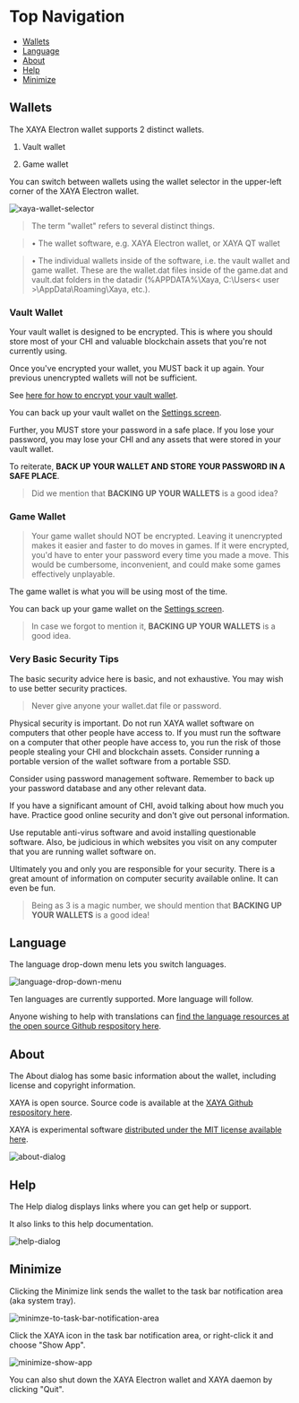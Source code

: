 # Top Navigation

- [Wallets](#Wallets)
- [Language](#Language)
- [About](#About)
- [Help](#Help)
- [Minimize](#Minimize)

## Wallets

The XAYA Electron wallet supports 2 distinct wallets.

1. Vault wallet

2. Game wallet

You can switch between wallets using the wallet selector in the upper-left 
corner of the XAYA Electron wallet.

![xaya-wallet-selector](img/xaya-wallet-selector.png)

> The term "wallet" refers to several distinct things.

> • The wallet software, e.g. XAYA Electron wallet, or XAYA QT wallet

> • The individual wallets inside of the software, i.e. the vault wallet and game wallet. These are the wallet.dat files inside of the game.dat and vault.dat folders in the datadir (%APPDATA%\Xaya\, C:\Users\< user >\AppData\Roaming\Xaya, etc.).

### Vault Wallet

Your vault wallet is designed to be encrypted. This is where you should store 
most of your CHI and valuable blockchain assets that you're not currently using.

Once you've encrypted your wallet, you MUST back it up again. Your previous 
unencrypted wallets will not be sufficient.

See [here for how to encrypt your vault wallet](#encrypt-vault-wallet).

You can back up your vault wallet on the [Settings screen](#settings).

Further, you MUST store your password in a safe place. If you lose your 
password, you may lose your CHI and any assets that were stored in your vault 
wallet.

To reiterate, **BACK UP YOUR WALLET AND STORE YOUR PASSWORD IN A SAFE PLACE**.

> Did we mention that <b>BACKING UP YOUR WALLETS</b> is a good idea?

### Game Wallet

> Your game wallet should NOT be encrypted. Leaving it unencrypted makes it easier and faster to do moves in games. If it were encrypted, you'd have to enter your password every time you made a move. This would be cumbersome, inconvenient, and could make some games effectively unplayable.

The game wallet is what you will be using most of the time.

You can back up your game wallet on the [Settings screen](#settings).

> In case we forgot to mention it, <b>BACKING UP YOUR WALLETS</b> is a good idea.

### Very Basic Security Tips

The basic security advice here is basic, and not exhaustive. You may wish to use 
better security practices.

> Never give anyone your wallet.dat file or password.

Physical security is important. Do not run XAYA wallet software on computers 
that other people have access to. If you must run the software on a computer 
that other people have access to, you run the risk of those people stealing your 
CHI and blockchain assets. Consider running a portable version of the wallet 
software from a portable SSD.

Consider using password management software. Remember to back up your password 
database and any other relevant data.

If you have a significant amount of CHI, avoid talking about how much you have. 
Practice good online security and don't give out personal information.

Use reputable anti-virus software and avoid installing questionable software. 
Also, be judicious in which websites you visit on any computer that you are 
running wallet software on.

Ultimately you and only you are responsible for your security. There is a great 
amount of information on computer security available online. It can even be fun.

> Being as 3 is a magic number, we should mention that <b>BACKING UP YOUR WALLETS</b> is a good idea!

## Language

The language drop-down menu lets you switch languages.

![language-drop-down-menu](img/language-drop-down-menu.png)

Ten languages are currently supported. More language will follow.

Anyone wishing to help with translations can <a href="https://github.com/xaya/xaya_electron/tree/master/src/assets/i18n" target="_blank">find the language resources at the 
open source Github respository 
here</a>.

## About

The About dialog has some basic information about the wallet, including license 
and copyright information.

XAYA is open source. Source code is available at the <a href="https://github.com/xaya/" target="_blank">XAYA Github respository here</a>.

XAYA is experimental software <a href="https://opensource.org/licenses/MIT" target="_blank">distributed under the MIT license available 
here</a>.

![about-dialog](img/about-dialog.png)

## Help

The Help dialog displays links where you can get help or support.

It also links to this help documentation.

![help-dialog](img/help-dialog.png)

## Minimize

Clicking the Minimize link sends the wallet to the task bar notification area 
(aka system tray).

![minimze-to-task-bar-notification-area](img/minimze-to-task-bar-notification-area.png)

Click the XAYA icon in the task bar notification area, or right-click it and 
choose "Show App".

![minimize-show-app](img/minimize-show-app.png)

You can also shut down the XAYA Electron wallet and XAYA daemon by clicking 
"Quit".






